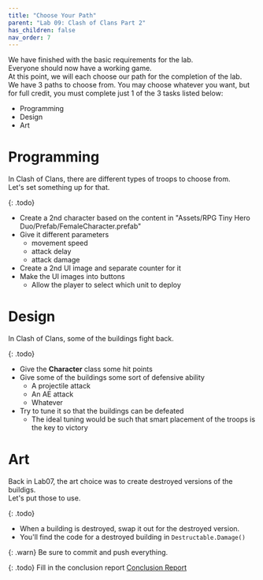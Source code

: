 ```yaml
---
title: "Choose Your Path"
parent: "Lab 09: Clash of Clans Part 2"
has_children: false
nav_order: 7
---
```


We have finished with the basic requirements for the lab.\
Everyone should now have a working game.\
At this point, we will each choose our path for the completion of the lab.\
We have 3 paths to choose from. You may choose whatever you want, but for full credit, you must complete just 1 of the 3 tasks listed below:
* Programming
* Design
* Art

# Programming
In Clash of Clans, there are different types of troops to choose from.\
Let's set something up for that.

{: .todo}
* Create a 2nd character based on the content in "Assets/RPG Tiny Hero Duo/Prefab/FemaleCharacter.prefab"
* Give it different parameters
	* movement speed
	* attack delay
	* attack damage
* Create a 2nd UI image and separate counter for it
* Make the UI images into buttons
	* Allow the player to select which unit to deploy

# Design
In Clash of Clans, some of the buildings fight back.

{: .todo}
* Give the **Character** class some hit points
* Give some of the buildings some sort of defensive ability
	* A projectile attack
	* An AE attack
	* Whatever
* Try to tune it so that the buildings can be defeated
	* The ideal tuning would be such that smart placement of the troops is the key to victory

# Art
Back in Lab07, the art choice was to create destroyed versions of the buildigs.\
Let's put those to use.

{: .todo}
* When a building is destroyed, swap it out for the destroyed version.
* You'll find the code for a destroyed building in `Destructable.Damage()`

{: .warn}
Be sure to commit and push everything.

{: .todo}
Fill in the conclusion report
[Conclusion Report](https://forms.gle/Rdgiog25xWYe5EfG6)